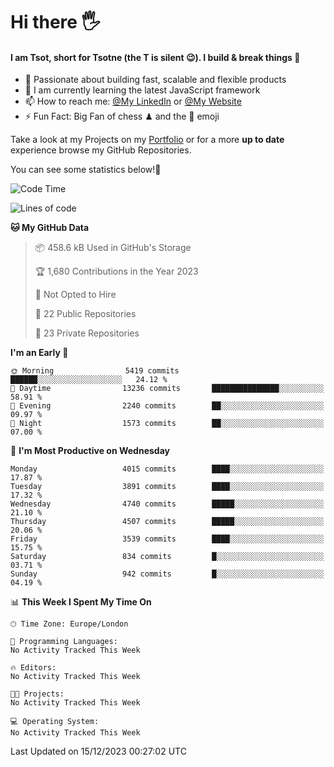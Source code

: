 # Hi there :raised_hand_with_fingers_splayed:
#### I am Tsot, short for Tsotne (the T is silent :wink:). I build & break things :space_invader:
- :telescope: Passionate about building fast, scalable and flexible products
- :seedling: I am currently learning the latest JavaScript framework 
- :mailbox: How to reach me: [@My LinkedIn](https://www.linkedin.com/in/tsotne-gvadzabia/) or [@My Website](https://tsotne.co.uk/contact)
- :zap: Fun Fact: Big Fan of chess ♟ and the 👾 emoji

Take a look at my Projects on my [Portfolio](https://tsotne.co.uk/) or for a more **up to date** experience browse my GitHub Repositories.

You can see some statistics below!:space_invader:
<!--START_SECTION:waka-->
![Code Time](http://img.shields.io/badge/Code%20Time-761%20hrs%202%20mins-blue)

![Lines of code](https://img.shields.io/badge/From%20Hello%20World%20I%27ve%20Written-8.7%20million%20lines%20of%20code-blue)

**🐱 My GitHub Data** 

> 📦 458.6 kB Used in GitHub's Storage 
 > 
> 🏆 1,680 Contributions in the Year 2023
 > 
> 🚫 Not Opted to Hire
 > 
> 📜 22 Public Repositories 
 > 
> 🔑 23 Private Repositories 
 > 
**I'm an Early 🐤** 

```text
🌞 Morning                5419 commits        ██████░░░░░░░░░░░░░░░░░░░   24.12 % 
🌆 Daytime                13236 commits       ███████████████░░░░░░░░░░   58.91 % 
🌃 Evening                2240 commits        ██░░░░░░░░░░░░░░░░░░░░░░░   09.97 % 
🌙 Night                  1573 commits        ██░░░░░░░░░░░░░░░░░░░░░░░   07.00 % 
```
📅 **I'm Most Productive on Wednesday** 

```text
Monday                   4015 commits        ████░░░░░░░░░░░░░░░░░░░░░   17.87 % 
Tuesday                  3891 commits        ████░░░░░░░░░░░░░░░░░░░░░   17.32 % 
Wednesday                4740 commits        █████░░░░░░░░░░░░░░░░░░░░   21.10 % 
Thursday                 4507 commits        █████░░░░░░░░░░░░░░░░░░░░   20.06 % 
Friday                   3539 commits        ████░░░░░░░░░░░░░░░░░░░░░   15.75 % 
Saturday                 834 commits         █░░░░░░░░░░░░░░░░░░░░░░░░   03.71 % 
Sunday                   942 commits         █░░░░░░░░░░░░░░░░░░░░░░░░   04.19 % 
```


📊 **This Week I Spent My Time On** 

```text
🕑︎ Time Zone: Europe/London

💬 Programming Languages: 
No Activity Tracked This Week

🔥 Editors: 
No Activity Tracked This Week

🐱‍💻 Projects: 
No Activity Tracked This Week

💻 Operating System: 
No Activity Tracked This Week
```


 Last Updated on 15/12/2023 00:27:02 UTC
<!--END_SECTION:waka-->
